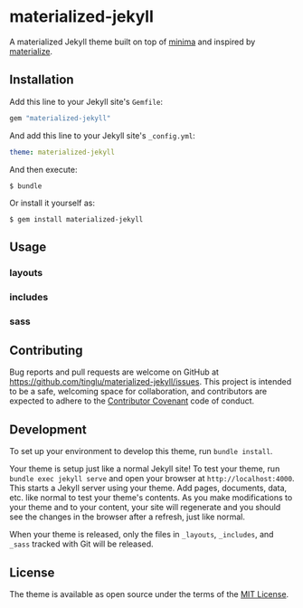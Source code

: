 # materialized-jekyll

A materialized Jekyll theme built on top of [minima](https://github.com/jekyll/minima) and inspired by [materialize](https://github.com/dogfalo/materialize/).

## Installation

Add this line to your Jekyll site's `Gemfile`:

```ruby
gem "materialized-jekyll"
```

And add this line to your Jekyll site's `_config.yml`:

```yaml
theme: materialized-jekyll
```

And then execute:

    $ bundle

Or install it yourself as:

    $ gem install materialized-jekyll

## Usage

### layouts

### includes

### sass

## Contributing

Bug reports and pull requests are welcome on GitHub at https://github.com/tinglu/materialized-jekyll/issues. This project is intended to be a safe, welcoming space for collaboration, and contributors are expected to adhere to the [Contributor Covenant](http://contributor-covenant.org) code of conduct.

## Development

To set up your environment to develop this theme, run `bundle install`.

Your theme is setup just like a normal Jekyll site! To test your theme, run `bundle exec jekyll serve` and open your browser at `http://localhost:4000`. This starts a Jekyll server using your theme. Add pages, documents, data, etc. like normal to test your theme's contents. As you make modifications to your theme and to your content, your site will regenerate and you should see the changes in the browser after a refresh, just like normal.

When your theme is released, only the files in `_layouts`, `_includes`, and `_sass` tracked with Git will be released.

## License

The theme is available as open source under the terms of the [MIT License](https://opensource.org/licenses/MIT).
